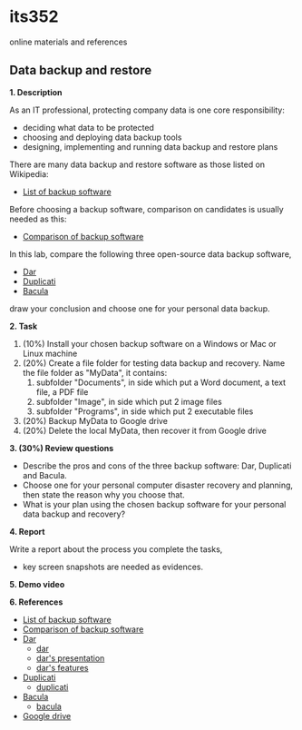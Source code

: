 # its352
online materials and references

## Data backup and restore

**1. Description**

As an IT professional, protecting company data is one core responsibility:
* deciding what data to be protected
* choosing and deploying data backup tools
* designing, implementing and running data backup and restore plans

There are many data backup and restore software as those listed on Wikipedia:
* [List of backup software](https://en.wikipedia.org/wiki/List_of_backup_software)

Before choosing a backup software, comparison on candidates is usually needed as this:
* [Comparison of backup software](https://en.wikipedia.org/wiki/Comparison_of_backup_software)

In this lab, compare the following three open-source data backup software, 
* [Dar](https://en.wikipedia.org/wiki/Dar_(disk_archiver))
* [Duplicati](https://en.wikipedia.org/wiki/Duplicati)
* [Bacula](https://en.wikipedia.org/wiki/Bacula)

draw your conclusion and choose one for your personal data backup.

**2. Task**

1. (10%) Install your chosen backup software on a Windows or Mac or Linux machine
2. (20%) Create a file folder for testing data backup and recovery. Name the file folder as "MyData", it contains:
   1. subfolder "Documents", in side which put a Word document, a text file, a PDF file
   2. subfolder "Image", in side which put 2 image files
   3. subfolder "Programs", in side which put 2 executable files
3. (20%) Backup MyData to Google drive
4. (20%) Delete the local MyData, then recover it from Google drive

**3. (30%) Review questions**
* Describe the pros and cons of the three backup software: Dar, Duplicati and Bacula.
* Choose one for your personal computer disaster recovery and planning, then state the reason why you choose that.
* What is your plan using the chosen backup software for your personal data backup and recovery?

**4. Report**

Write a report about the process you complete the tasks, 
* key screen snapshots are needed as evidences.

**5. Demo video**


**6. References**
* [List of backup software](https://en.wikipedia.org/wiki/List_of_backup_software)
* [Comparison of backup software](https://en.wikipedia.org/wiki/Comparison_of_backup_software)
* [Dar](https://en.wikipedia.org/wiki/Dar_(disk_archiver))
  * [dar](http://dar.linux.free.fr/)
  * [dar's presentation](http://dar.linux.free.fr/doc/presentation.html)
  * [dar's features](http://dar.linux.free.fr/doc/Features.html)
* [Duplicati](https://en.wikipedia.org/wiki/Duplicati)
  * [duplicati](https://www.duplicati.com/)
* [Bacula](https://en.wikipedia.org/wiki/Bacula)
  * [bacula](https://www.bacula.org/)
* [Google drive](https://www.google.com/intl/en_zm/drive/download/)